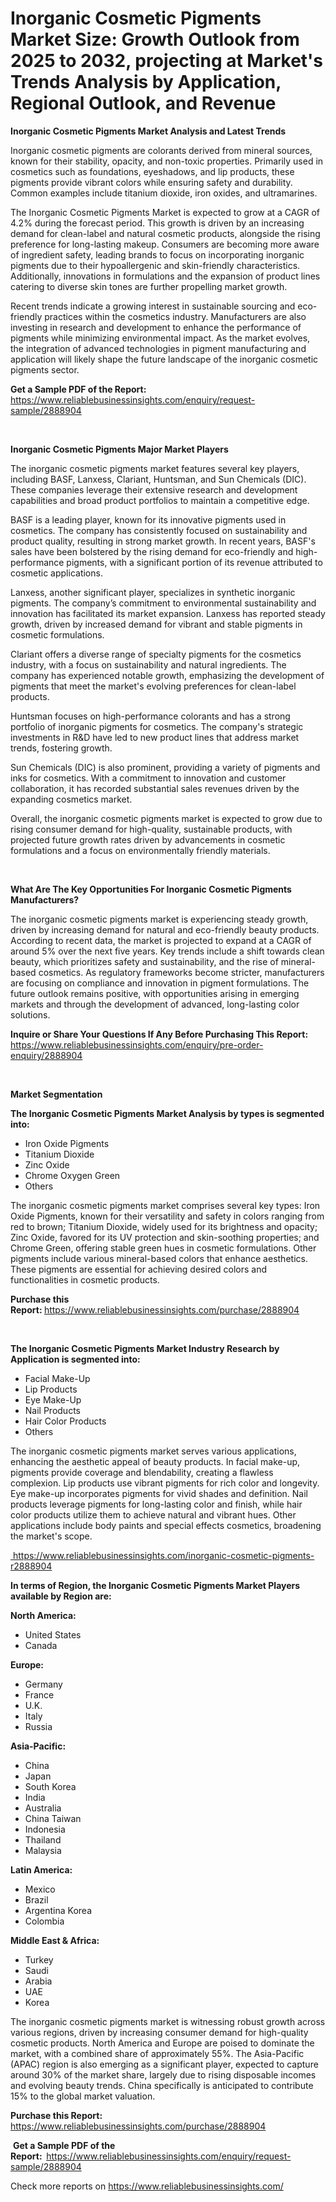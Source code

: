 <p><h1>Inorganic Cosmetic Pigments Market Size: Growth Outlook from 2025 to 2032, projecting at Market's Trends Analysis by Application, Regional Outlook, and Revenue</h1></p><p><strong>Inorganic Cosmetic Pigments Market Analysis and Latest Trends</strong></p>
<p><p>Inorganic cosmetic pigments are colorants derived from mineral sources, known for their stability, opacity, and non-toxic properties. Primarily used in cosmetics such as foundations, eyeshadows, and lip products, these pigments provide vibrant colors while ensuring safety and durability. Common examples include titanium dioxide, iron oxides, and ultramarines.</p><p>The Inorganic Cosmetic Pigments Market is expected to grow at a CAGR of 4.2% during the forecast period. This growth is driven by an increasing demand for clean-label and natural cosmetic products, alongside the rising preference for long-lasting makeup. Consumers are becoming more aware of ingredient safety, leading brands to focus on incorporating inorganic pigments due to their hypoallergenic and skin-friendly characteristics. Additionally, innovations in formulations and the expansion of product lines catering to diverse skin tones are further propelling market growth.</p><p>Recent trends indicate a growing interest in sustainable sourcing and eco-friendly practices within the cosmetics industry. Manufacturers are also investing in research and development to enhance the performance of pigments while minimizing environmental impact. As the market evolves, the integration of advanced technologies in pigment manufacturing and application will likely shape the future landscape of the inorganic cosmetic pigments sector.</p></p>
<p><strong>Get a Sample PDF of the Report:&nbsp;</strong> <a href="https://www.reliablebusinessinsights.com/enquiry/request-sample/2888904?utm_campaign=3253&utm_medium=2&utm_source=Github&utm_content=ia&utm_term=14032025&utm_id=inorganic-cosmetic-pigments">https://www.reliablebusinessinsights.com/enquiry/request-sample/2888904</a></p>
<p>&nbsp;</p>
<p><strong>Inorganic Cosmetic Pigments Major Market Players</strong></p>
<p><p>The inorganic cosmetic pigments market features several key players, including BASF, Lanxess, Clariant, Huntsman, and Sun Chemicals (DIC). These companies leverage their extensive research and development capabilities and broad product portfolios to maintain a competitive edge.</p><p>BASF is a leading player, known for its innovative pigments used in cosmetics. The company has consistently focused on sustainability and product quality, resulting in strong market growth. In recent years, BASF's sales have been bolstered by the rising demand for eco-friendly and high-performance pigments, with a significant portion of its revenue attributed to cosmetic applications.</p><p>Lanxess, another significant player, specializes in synthetic inorganic pigments. The company’s commitment to environmental sustainability and innovation has facilitated its market expansion. Lanxess has reported steady growth, driven by increased demand for vibrant and stable pigments in cosmetic formulations.</p><p>Clariant offers a diverse range of specialty pigments for the cosmetics industry, with a focus on sustainability and natural ingredients. The company has experienced notable growth, emphasizing the development of pigments that meet the market's evolving preferences for clean-label products.</p><p>Huntsman focuses on high-performance colorants and has a strong portfolio of inorganic pigments for cosmetics. The company's strategic investments in R&D have led to new product lines that address market trends, fostering growth.</p><p>Sun Chemicals (DIC) is also prominent, providing a variety of pigments and inks for cosmetics. With a commitment to innovation and customer collaboration, it has recorded substantial sales revenues driven by the expanding cosmetics market.</p><p>Overall, the inorganic cosmetic pigments market is expected to grow due to rising consumer demand for high-quality, sustainable products, with projected future growth rates driven by advancements in cosmetic formulations and a focus on environmentally friendly materials.</p></p>
<p>&nbsp;</p>
<p><strong>What Are The Key Opportunities For Inorganic Cosmetic Pigments Manufacturers?</strong></p>
<p><p>The inorganic cosmetic pigments market is experiencing steady growth, driven by increasing demand for natural and eco-friendly beauty products. According to recent data, the market is projected to expand at a CAGR of around 5% over the next five years. Key trends include a shift towards clean beauty, which prioritizes safety and sustainability, and the rise of mineral-based cosmetics. As regulatory frameworks become stricter, manufacturers are focusing on compliance and innovation in pigment formulations. The future outlook remains positive, with opportunities arising in emerging markets and through the development of advanced, long-lasting color solutions.</p></p>
<p><strong>Inquire or Share Your Questions If Any Before Purchasing This Report:</strong> <a href="https://www.reliablebusinessinsights.com/enquiry/pre-order-enquiry/2888904?utm_campaign=3253&utm_medium=2&utm_source=Github&utm_content=ia&utm_term=14032025&utm_id=inorganic-cosmetic-pigments">https://www.reliablebusinessinsights.com/enquiry/pre-order-enquiry/2888904</a></p>
<p>&nbsp;</p>
<p><strong>Market Segmentation</strong></p>
<p><strong>The Inorganic Cosmetic Pigments Market Analysis by types is segmented into:</strong></p>
<p><ul><li>Iron Oxide Pigments</li><li>Titanium Dioxide</li><li>Zinc Oxide</li><li>Chrome Oxygen Green</li><li>Others</li></ul></p>
<p><p>The inorganic cosmetic pigments market comprises several key types: Iron Oxide Pigments, known for their versatility and safety in colors ranging from red to brown; Titanium Dioxide, widely used for its brightness and opacity; Zinc Oxide, favored for its UV protection and skin-soothing properties; and Chrome Green, offering stable green hues in cosmetic formulations. Other pigments include various mineral-based colors that enhance aesthetics. These pigments are essential for achieving desired colors and functionalities in cosmetic products.</p></p>
<p><strong>Purchase this Report:&nbsp;</strong><a href="https://www.reliablebusinessinsights.com/purchase/2888904?utm_campaign=3253&utm_medium=2&utm_source=Github&utm_content=ia&utm_term=14032025&utm_id=inorganic-cosmetic-pigments">https://www.reliablebusinessinsights.com/purchase/2888904</a></p>
<p>&nbsp;</p>
<p><strong>The Inorganic Cosmetic Pigments Market Industry Research by Application is segmented into:</strong></p>
<p><ul><li>Facial Make-Up</li><li>Lip Products</li><li>Eye Make-Up</li><li>Nail Products</li><li>Hair Color Products</li><li>Others</li></ul></p>
<p><p>The inorganic cosmetic pigments market serves various applications, enhancing the aesthetic appeal of beauty products. In facial make-up, pigments provide coverage and blendability, creating a flawless complexion. Lip products use vibrant pigments for rich color and longevity. Eye make-up incorporates pigments for vivid shades and definition. Nail products leverage pigments for long-lasting color and finish, while hair color products utilize them to achieve natural and vibrant hues. Other applications include body paints and special effects cosmetics, broadening the market's scope.</p></p>
<p><a href="https://www.reliablebusinessinsights.com/inorganic-cosmetic-pigments-r2888904?utm_campaign=3253&utm_medium=2&utm_source=Github&utm_content=ia&utm_term=14032025&utm_id=inorganic-cosmetic-pigments">&nbsp;https://www.reliablebusinessinsights.com/inorganic-cosmetic-pigments-r2888904</a></p>
<p><strong>In terms of Region, the Inorganic Cosmetic Pigments Market Players available by Region are:</strong></p>
<p>
    <p> <strong> North America: </strong>
        <ul>
            <li>United States</li>
            <li>Canada</li>
        </ul>
        </p> 
    <p> <strong> Europe: </strong>
        <ul>
            <li>Germany</li>
            <li>France</li>
            <li>U.K.</li>
            <li>Italy</li>
            <li>Russia</li>
        </ul>
        </p> 
    <p> <strong> Asia-Pacific: </strong>
        <ul>
            <li>China</li>
            <li>Japan</li>
            <li>South Korea</li>
            <li>India</li>
            <li>Australia</li>
            <li>China Taiwan</li>
            <li>Indonesia</li>
            <li>Thailand</li>
            <li>Malaysia</li>
        </ul>
        </p> 
    <p> <strong> Latin America: </strong>
        <ul>
            <li>Mexico</li>
            <li>Brazil</li>
            <li>Argentina Korea</li>
            <li>Colombia</li>
        </ul>
        </p> 
    <p> <strong> Middle East & Africa: </strong>
        <ul>
            <li>Turkey</li>
            <li>Saudi</li>
            <li>Arabia</li>
            <li>UAE</li>
            <li>Korea</li>
        </ul>
    </p>
    </p>
<p><p>The inorganic cosmetic pigments market is witnessing robust growth across various regions, driven by increasing consumer demand for high-quality cosmetic products. North America and Europe are poised to dominate the market, with a combined share of approximately 55%. The Asia-Pacific (APAC) region is also emerging as a significant player, expected to capture around 30% of the market share, largely due to rising disposable incomes and evolving beauty trends. China specifically is anticipated to contribute 15% to the global market valuation.</p></p>
<p><strong>Purchase this Report: </strong><a href="https://www.reliablebusinessinsights.com/purchase/2888904?utm_campaign=3253&utm_medium=2&utm_source=Github&utm_content=ia&utm_term=14032025&utm_id=inorganic-cosmetic-pigments">https://www.reliablebusinessinsights.com/purchase/2888904</a></p>
<p>&nbsp;<strong>Get a Sample PDF of the Report:&nbsp;&nbsp;</strong><a href="https://www.reliablebusinessinsights.com/enquiry/request-sample/2888904?utm_campaign=3253&utm_medium=2&utm_source=Github&utm_content=ia&utm_term=14032025&utm_id=inorganic-cosmetic-pigments">https://www.reliablebusinessinsights.com/enquiry/request-sample/2888904</a></p>
<p><strong></strong></p>
<p>Check more reports on <a href="https://www.reliablebusinessinsights.com/?utm_campaign=3253&utm_medium=2&utm_source=Github&utm_content=ia&utm_term=14032025&utm_id=inorganic-cosmetic-pigments">https://www.reliablebusinessinsights.com/</a></p>